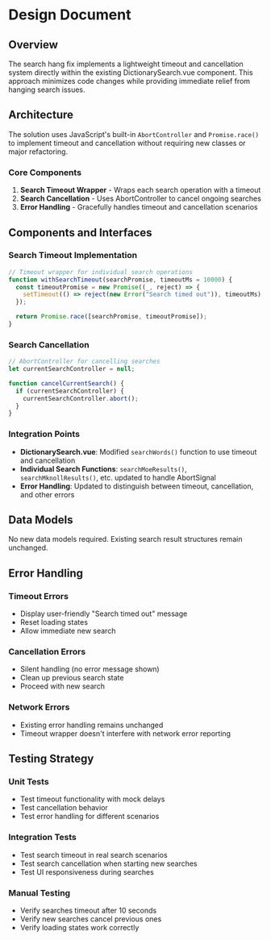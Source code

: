 # Design Document

## Overview

The search hang fix implements a lightweight timeout and cancellation system directly within the existing DictionarySearch.vue component. This approach minimizes code changes while providing immediate relief from hanging search issues.

## Architecture

The solution uses JavaScript's built-in `AbortController` and `Promise.race()` to implement timeout and cancellation without requiring new classes or major refactoring.

### Core Components

1. **Search Timeout Wrapper** - Wraps each search operation with a timeout
2. **Search Cancellation** - Uses AbortController to cancel ongoing searches
3. **Error Handling** - Gracefully handles timeout and cancellation scenarios

## Components and Interfaces

### Search Timeout Implementation

```javascript
// Timeout wrapper for individual search operations
function withSearchTimeout(searchPromise, timeoutMs = 10000) {
  const timeoutPromise = new Promise((_, reject) => {
    setTimeout(() => reject(new Error("Search timed out")), timeoutMs);
  });

  return Promise.race([searchPromise, timeoutPromise]);
}
```

### Search Cancellation

```javascript
// AbortController for cancelling searches
let currentSearchController = null;

function cancelCurrentSearch() {
  if (currentSearchController) {
    currentSearchController.abort();
  }
}
```

### Integration Points

- **DictionarySearch.vue**: Modified `searchWords()` function to use timeout and cancellation
- **Individual Search Functions**: `searchMoeResults()`, `searchMknollResults()`, etc. updated to handle AbortSignal
- **Error Handling**: Updated to distinguish between timeout, cancellation, and other errors

## Data Models

No new data models required. Existing search result structures remain unchanged.

## Error Handling

### Timeout Errors

- Display user-friendly "Search timed out" message
- Reset loading states
- Allow immediate new search

### Cancellation Errors

- Silent handling (no error message shown)
- Clean up previous search state
- Proceed with new search

### Network Errors

- Existing error handling remains unchanged
- Timeout wrapper doesn't interfere with network error reporting

## Testing Strategy

### Unit Tests

- Test timeout functionality with mock delays
- Test cancellation behavior
- Test error handling for different scenarios

### Integration Tests

- Test search timeout in real search scenarios
- Test search cancellation when starting new searches
- Test UI responsiveness during searches

### Manual Testing

- Verify searches timeout after 10 seconds
- Verify new searches cancel previous ones
- Verify loading states work correctly
